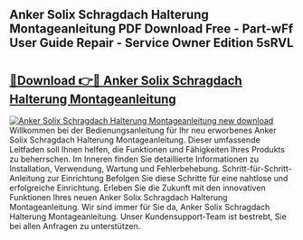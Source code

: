 ## Anker Solix Schragdach Halterung Montageanleitung PDF Download Free - Part-wFf User Guide Repair - Service Owner Edition 5sRVL

# <h2><a href="http://df8rye.blite.top/?on=Anker+Solix+Schragdach+Halterung+Montageanleitung">🔗Download 👉🔴 Anker Solix Schragdach Halterung Montageanleitung</a></h2>

[![Anker Solix Schragdach Halterung Montageanleitung new download](https://i.imgur.com/lujVjoI.png)](http://df8rye.blite.top/?on=Anker+Solix+Schragdach+Halterung+Montageanleitung)
Willkommen bei der Bedienungsanleitung für Ihr neu erworbenes Anker Solix Schragdach Halterung Montageanleitung. Dieser umfassende Leitfaden soll Ihnen helfen, die Funktionen und Fähigkeiten Ihres Produkts zu beherrschen. Im Inneren finden Sie detaillierte Informationen zu Installation, Verwendung, Wartung und Fehlerbehebung. Schritt-für-Schritt-Anleitung zur Einrichtung Befolgen Sie diese Schritte für eine nahtlose und erfolgreiche Einrichtung. Erleben Sie die Zukunft mit den innovativen Funktionen Ihres neuen Anker Solix Schragdach Halterung Montageanleitung. Wir sind immer für Sie da, Anker Solix Schragdach Halterung Montageanleitung. Unser Kundensupport-Team ist bestrebt, Sie bei allen Anfragen zu unterstützen.
